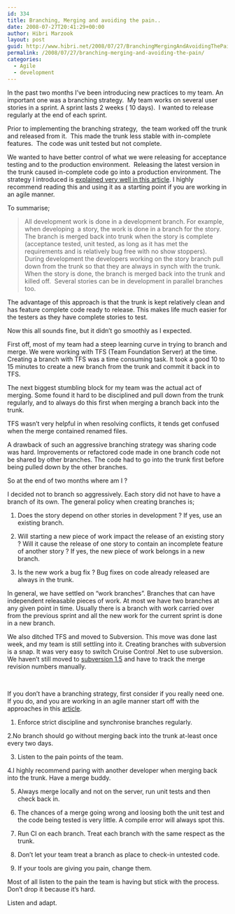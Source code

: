 ```yaml
---
id: 334
title: Branching, Merging and avoiding the pain..
date: 2008-07-27T20:41:29+00:00
author: Hibri Marzook
layout: post
guid: http://www.hibri.net/2008/07/27/BranchingMergingAndAvoidingThePain.aspx
permalink: /2008/07/27/branching-merging-and-avoiding-the-pain/
categories:
  - Agile
  - development
---
```

In the past two months I&#8217;ve been introducing new practices to my team. An important one was a branching strategy.&nbsp; My team works on several user stories in a sprint. A sprint lasts 2 weeks ( 10 days).&nbsp; I wanted to release regularly at the end of each sprint.&nbsp; 

Prior to implementing the branching strategy,&nbsp; the team worked off the trunk and released from it.&nbsp; This made the trunk less stable with in-complete features.&nbsp; The code was unit tested but not complete. 

We wanted to have better control of what we were releasing for acceptance testing and to the production environment.&nbsp; Releasing the latest version in the trunk caused in-complete code go into a production environment. The strategy I introduced is <a title="Version Control For Multiple Agile Teams" href="http://www.infoq.com/articles/agile-version-control" target="_blank">explained very well in this article</a>. I highly recommend reading this and using it as a starting point if you are working in an agile manner. 

To summarise;

> All development work is done in a development branch. For example, when developing&nbsp; a story, the work is done in a branch for the story. The branch is merged back into trunk when the story is complete (acceptance tested, unit tested, as long as it has met the requirements and is relatively bug free with no show stoppers).&nbsp; During development the developers working on the story branch pull down from the trunk so that they are always in synch with the trunk. When the story is done, the branch is merged back into the trunk and killed off.&nbsp; Several stories can be in development in parallel branches too.

The advantage of this approach is that the trunk is kept relatively clean and has feature complete code ready to release. This makes life much easier for the testers as they have complete stories to test. 

Now this all sounds fine, but it didn&#8217;t go smoothly as I expected. 

First off, most of my team had a steep learning curve in trying to branch and merge. We were working with TFS (Team Foundation Server) at the time. Creating a branch with TFS was a time consuming task. It took a good 10 to 15 minutes to create a new branch from the trunk and commit it back in to TFS.

The next biggest stumbling block for my team was the actual act of merging. Some found it hard to be disciplined and pull down from the trunk regularly, and to always do this first when merging a branch back into the trunk. 

TFS wasn&#8217;t very helpful in when resolving conflicts, it tends get confused when the merge contained renamed files. 

A drawback of such an aggressive branching strategy was sharing code was hard. Improvements or refactored code made in one branch code not be shared by other branches. The code had to go into the trunk first before being pulled down by the other branches.

So at the end of two months where am I ?

I decided not to branch so aggressively. Each story did not have to have a branch of its own. The general policy when creating branches is;

1. Does the story depend on other stories in development ? If yes, use an existing branch.

2. Will starting a new piece of work impact the release of an existing story ? Will it cause the release of one story to contain an incomplete feature of another story ? If yes, the new piece of work belongs in a new branch.

3. Is the new work a bug fix ? Bug fixes on code already released are always in the trunk.

In general, we have settled on &#8220;work branches&#8221;. Branches that can have independent releasable pieces of work. At most we have two branches at any given point in time. Usually there is a branch with work carried over from the previous sprint and all the new work for the current sprint is done in a new branch.

We also ditched TFS and moved to Subversion. This move was done last week, and my team is still settling into it. Creating branches with subversion is a snap. It was very easy to switch Cruise Control .Net to use subversion. We haven&#8217;t still moved to <a title="Subversion Merge Tracking" href="http://subversion.tigris.org/merge-tracking/" target="_blank">subversion 1.5</a> and have to track the merge revision numbers manually.

&nbsp;

If you don&#8217;t have a branching strategy, first consider if you really need one. If you do, and you are working in an agile manner start off with the approaches in this <a href="http://www.infoq.com/articles/agile-version-control" target="_blank">article</a>. 

1. Enforce strict discipline and synchronise branches regularly.

2.No branch should go without merging back into the trunk at-least once every two days. 

3. Listen to the pain points of the team. 

4.I highly recommend paring with another developer when merging back into the trunk. Have a merge buddy. 

5. Always merge locally and not on the server, run unit tests and then check back in. 

6. The chances of a merge going wrong and loosing both the unit test and&nbsp; the code being tested is very little. A compile error will always spot this. 

7. Run CI on each branch. Treat each branch with the same respect as the trunk.&nbsp; 

8. Don&#8217;t let your team treat a branch as place to check-in untested code. 

9. If your tools are giving you pain, change them.

Most of all listen to the pain the team is having but stick with the process. Don&#8217;t drop it because it&#8217;s hard. 

Listen and adapt.